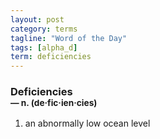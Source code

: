 ```yaml
---
layout: post
category: terms
tagline: "Word of the Day"
tags: [alpha_d]
term: deficiencies
---
```


<h3>Deficiencies<br/> <small>&mdash; n. (de<span>&middot;</span>fic<span>&middot;</span>ien<span>&middot;</span>cies)</small></h3>
<p><ol>
<li>an abnormally low ocean level</li>
</ol></p>
